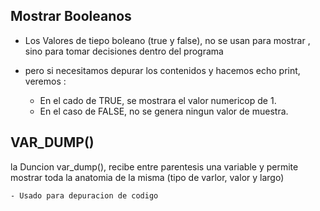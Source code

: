 ## Mostrar Booleanos

- Los Valores de tiepo boleano (true y false), no se usan para mostrar , sino para tomar decisiones dentro del programa

- pero si necesitamos depurar los contenidos y hacemos echo print, veremos :

    - En el cado de TRUE, se mostrara el valor numericop de 1.
    - En el caso de FALSE, no se genera ningun valor de muestra.

## VAR_DUMP()

la Duncion var_dump(), recibe entre parentesis una variable y permite mostrar toda la anatomia de la misma (tipo de varlor, valor y largo)

    - Usado para depuracion de codigo
